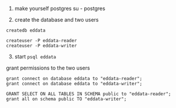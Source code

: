 1. make yourself postgres
su - postgres


2. create the database and two users
```
createdb eddata

createuser -P eddata-reader
createuser -P eddata-writer

```

3. start `psql eddata`

grant permissions to the two users

```
grant connect on database eddata to "eddata-reader";
grant connect on database eddata to "eddata-writer";

GRANT SELECT ON ALL TABLES IN SCHEMA public to "eddata-reader";
grant all on schema public TO "eddata-writer";
```